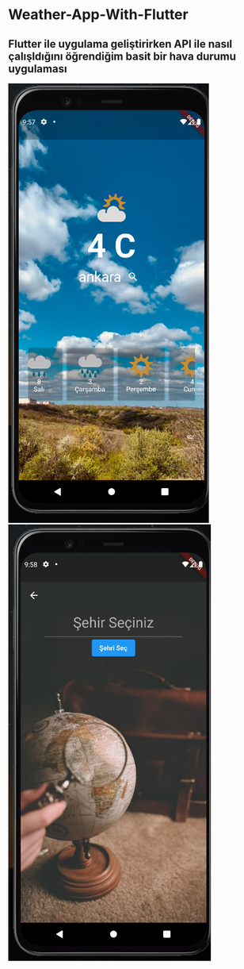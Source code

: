# Weather-App-With-Flutter

## Flutter ile uygulama geliştirirken API ile nasıl çalışldığını öğrendiğim basit bir hava durumu uygulaması

![Uygulama İçi Görsel](https://github.com/leventsrr/Weather-App-With-Flutter/blob/main/assets/1.PNG)
![Uygulama İçi Görsel](https://github.com/leventsrr/Weather-App-With-Flutter/blob/main/assets/2.PNG)
